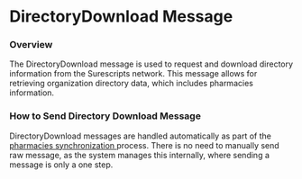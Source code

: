 # DirectoryDownload Message

### Overview

The DirectoryDownload message is used to request and download directory information from the Surescripts network. This message allows for retrieving organization directory data, which includes pharmacies information.

### How to Send Directory Download Message

DirectoryDownload messages are handled automatically as part of the [pharmacies synchronization ](../pharmacies-synchronization.md)process. There is no need to manually send raw message, as the system manages this internally, where sending a message is only a one step.
